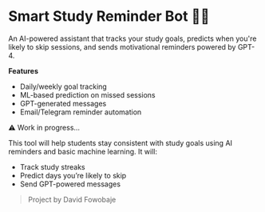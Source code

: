 # Smart Study Reminder Bot 🧠⏰

An AI-powered assistant that tracks your study goals, predicts when you're likely to skip sessions, and sends motivational reminders powered by GPT-4.

**Features**
- Daily/weekly goal tracking
- ML-based prediction on missed sessions
- GPT-generated messages
- Email/Telegram reminder automation

⚠️ Work in progress...

This tool will help students stay consistent with study goals using AI reminders and basic machine learning. It will:
- Track study streaks
- Predict days you’re likely to skip
- Send GPT-powered messages

> Project by David Fowobaje
